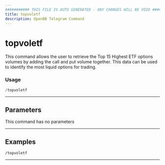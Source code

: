 ```yaml
---
########### THIS FILE IS AUTO GENERATED - ANY CHANGES WILL BE VOID ###########
title: topvoletf
description: OpenBB Telegram Command
---
```


# topvoletf

This command allows the user to retrieve the Top 15 Highest ETF options volumes by adding the call and put volume together. This data can be used to identify the most liquid options for trading.

### Usage

```python wordwrap
/topvoletf
```

---

## Parameters

This command has no parameters



---

## Examples

```
/topvoletf
```
---
